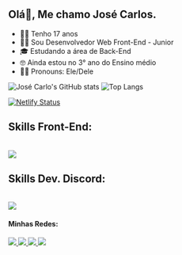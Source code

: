 ## Olá👋, Me chamo José Carlos.
- 👦🏽 Tenho 17 anos
- 🧑‍💻 Sou Desenvolvedor Web Front-End - Junior
- 🎓 Estudando a área de Back-End
- 🤓 Ainda estou no 3° ano do Ensino médio
- 🙋🏽 Pronouns: Ele/Dele

![José Carlo's GitHub stats](https://github-readme-stats.vercel.app/api?username=josecarlos006&show_icons=true&theme=dracula)
![Top Langs](https://github-readme-stats.vercel.app/api/top-langs/?username=josecarlos006&layout=compact&theme=dracula)

[![Netlify Status](https://api.netlify.com/api/v1/badges/35a40b52-038e-4388-8053-0b9a17228e27/deploy-status)](https://app.netlify.com/sites/vamos-filosofar/deploys)

## Skills Front-End:
<div style="display: inline-block"><br>
<img src="https://devicons.dev.br/icons?icon=VSCode,HTML,CSS,,JavaScript&theme=dark"/>
</div>

## Skills Dev. Discord:
<div style="display: inline-block"><br>
   <img src="https://devicons.dev.br/icons?icon=VSCode,JavaScript,Python,TypeScript,DiscordBots&theme=dark"/>
</div>


#### Minhas Redes:

<a href="https://www.linkedin.com/in/jos%C3%A9-carlos-5b5893272/">
   <img src="https://img.shields.io/badge/LinkedIn-0077B5?style=for-the-badge&logo=linkedin&logoColor=white" />
 </a>
 <a href="https://linktr.ee/josecarlos081">
   <img src="https://img.shields.io/badge/website-000000?style=for-the-badge&logo=About.me&logoColor=white" />
 </a>
 <a href="https://instagram.com/z_carlos.kkj">
   <img src="https://img.shields.io/badge/Instagram-E4405F?style=for-the-badge&logo=instagram&logoColor=white" />
 </a>
 <a href="https://twitter.com/JosCarl31028089">
   <img src="https://img.shields.io/badge/Twitter-1DA1F2?style=for-the-badge&logo=twitter&logoColor=white" />
 </a>
